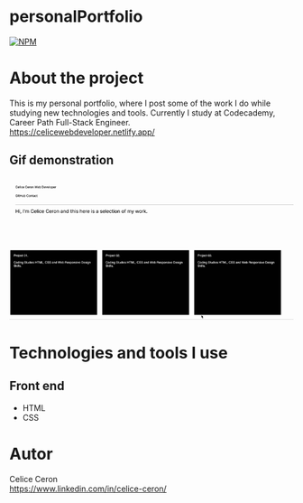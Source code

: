 # personalPortfolio
[![NPM](https://img.shields.io/npm/l/react)](https://github.com/celiceceron/personalPortfolio/blob/master/licence)

# About the project
This is my personal portfolio, where I post some of the work I do while studying new technologies and tools.
Currently I study at Codecademy, Career Path
Full-Stack Engineer. <br>
https://celicewebdeveloper.netlify.app/ 

## Gif demonstration
![Web 1](https://github.com/celiceceron/personalPortfolio/blob/a21508981f84f8830afa755518aa1349aeeb453c/web%20page.gif)

# Technologies and tools I use
## Front end
- HTML
- CSS

# Autor
Celice Ceron <br>
https://www.linkedin.com/in/celice-ceron/
